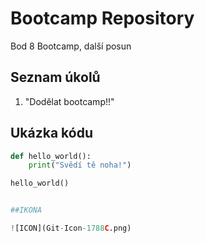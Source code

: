 
# Bootcamp Repository

Bod 8 Bootcamp, další posun

## Seznam úkolů

1. "Dodělat bootcamp!!"


## Ukázka kódu

```python
def hello_world():
    print("Svědí tě noha!")

hello_world()


##IKONA

![ICON](Git-Icon-1788C.png)